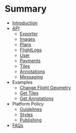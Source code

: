 # Summary

* [Introduction](README.md)
* [API](api-overview.md)
   * [Exporter](exporter.md)
   * [Images](images.md)
   * [Plans](plans.md)
   * [FlightLogs](flightlogs.md)
   * [User](user.md)
   * [Payments](payments.md)
   * [Tiles](tiles.md)
   * [Annotations](annotations.md)
   * [Messaging](messaging.md)
* Examples
   * [Change Flight Geometry](change_flight_geometry.md)
   * [Get Tiles](get_tiles.md)
   * [Get Annotations](get_annotations.md)
* Platform Policy
   * [Guidelines](guidelines.md)
   * [Styles](styles.md)
   * [Publishing](publishing.md)
* [FAQs](faqs.md)

